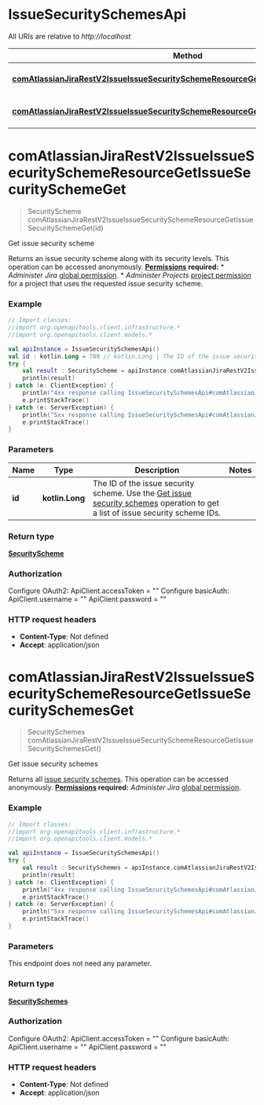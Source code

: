 # IssueSecuritySchemesApi

All URIs are relative to *http://localhost*

Method | HTTP request | Description
------------- | ------------- | -------------
[**comAtlassianJiraRestV2IssueIssueSecuritySchemeResourceGetIssueSecuritySchemeGet**](IssueSecuritySchemesApi.md#comAtlassianJiraRestV2IssueIssueSecuritySchemeResourceGetIssueSecuritySchemeGet) | **GET** /rest/api/3/issuesecurityschemes/{id} | Get issue security scheme
[**comAtlassianJiraRestV2IssueIssueSecuritySchemeResourceGetIssueSecuritySchemesGet**](IssueSecuritySchemesApi.md#comAtlassianJiraRestV2IssueIssueSecuritySchemeResourceGetIssueSecuritySchemesGet) | **GET** /rest/api/3/issuesecurityschemes | Get issue security schemes


<a name="comAtlassianJiraRestV2IssueIssueSecuritySchemeResourceGetIssueSecuritySchemeGet"></a>
# **comAtlassianJiraRestV2IssueIssueSecuritySchemeResourceGetIssueSecuritySchemeGet**
> SecurityScheme comAtlassianJiraRestV2IssueIssueSecuritySchemeResourceGetIssueSecuritySchemeGet(id)

Get issue security scheme

Returns an issue security scheme along with its security levels.  This operation can be accessed anonymously.  **[Permissions](#permissions) required:**   *  *Administer Jira* [global permission](https://confluence.atlassian.com/x/x4dKLg).  *  *Administer Projects* [project permission](https://confluence.atlassian.com/x/yodKLg) for a project that uses the requested issue security scheme.

### Example
```kotlin
// Import classes:
//import org.openapitools.client.infrastructure.*
//import org.openapitools.client.models.*

val apiInstance = IssueSecuritySchemesApi()
val id : kotlin.Long = 789 // kotlin.Long | The ID of the issue security scheme. Use the [Get issue security schemes](#api-rest-api-3-issuesecurityschemes-get) operation to get a list of issue security scheme IDs.
try {
    val result : SecurityScheme = apiInstance.comAtlassianJiraRestV2IssueIssueSecuritySchemeResourceGetIssueSecuritySchemeGet(id)
    println(result)
} catch (e: ClientException) {
    println("4xx response calling IssueSecuritySchemesApi#comAtlassianJiraRestV2IssueIssueSecuritySchemeResourceGetIssueSecuritySchemeGet")
    e.printStackTrace()
} catch (e: ServerException) {
    println("5xx response calling IssueSecuritySchemesApi#comAtlassianJiraRestV2IssueIssueSecuritySchemeResourceGetIssueSecuritySchemeGet")
    e.printStackTrace()
}
```

### Parameters

Name | Type | Description  | Notes
------------- | ------------- | ------------- | -------------
 **id** | **kotlin.Long**| The ID of the issue security scheme. Use the [Get issue security schemes](#api-rest-api-3-issuesecurityschemes-get) operation to get a list of issue security scheme IDs. |

### Return type

[**SecurityScheme**](SecurityScheme.md)

### Authorization


Configure OAuth2:
    ApiClient.accessToken = ""
Configure basicAuth:
    ApiClient.username = ""
    ApiClient.password = ""

### HTTP request headers

 - **Content-Type**: Not defined
 - **Accept**: application/json

<a name="comAtlassianJiraRestV2IssueIssueSecuritySchemeResourceGetIssueSecuritySchemesGet"></a>
# **comAtlassianJiraRestV2IssueIssueSecuritySchemeResourceGetIssueSecuritySchemesGet**
> SecuritySchemes comAtlassianJiraRestV2IssueIssueSecuritySchemeResourceGetIssueSecuritySchemesGet()

Get issue security schemes

Returns all [issue security schemes](https://confluence.atlassian.com/x/J4lKLg).  This operation can be accessed anonymously.  **[Permissions](#permissions) required:** *Administer Jira* [global permission](https://confluence.atlassian.com/x/x4dKLg).

### Example
```kotlin
// Import classes:
//import org.openapitools.client.infrastructure.*
//import org.openapitools.client.models.*

val apiInstance = IssueSecuritySchemesApi()
try {
    val result : SecuritySchemes = apiInstance.comAtlassianJiraRestV2IssueIssueSecuritySchemeResourceGetIssueSecuritySchemesGet()
    println(result)
} catch (e: ClientException) {
    println("4xx response calling IssueSecuritySchemesApi#comAtlassianJiraRestV2IssueIssueSecuritySchemeResourceGetIssueSecuritySchemesGet")
    e.printStackTrace()
} catch (e: ServerException) {
    println("5xx response calling IssueSecuritySchemesApi#comAtlassianJiraRestV2IssueIssueSecuritySchemeResourceGetIssueSecuritySchemesGet")
    e.printStackTrace()
}
```

### Parameters
This endpoint does not need any parameter.

### Return type

[**SecuritySchemes**](SecuritySchemes.md)

### Authorization


Configure OAuth2:
    ApiClient.accessToken = ""
Configure basicAuth:
    ApiClient.username = ""
    ApiClient.password = ""

### HTTP request headers

 - **Content-Type**: Not defined
 - **Accept**: application/json

